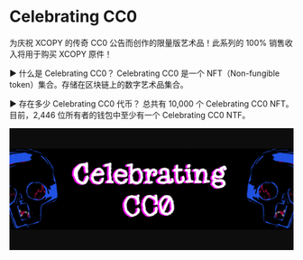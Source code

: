 # Celebrating CC0

为庆祝 XCOPY 的传奇 CC0 公告而创作的限量版艺术品！此系列的 100% 销售收入将用于购买 XCOPY 原件！

▶ 什么是 Celebrating CC0？
Celebrating CC0 是一个 NFT（Non-fungible token）集合。存储在区块链上的数字艺术品集合。

▶ 存在多少 Celebrating CC0 代币？
总共有 10,000 个 Celebrating CC0 NFT。目前，2,446 位所有者的钱包中至少有一个 Celebrating CC0 NTF。

![nft](wqeqwqwr_new.png)
